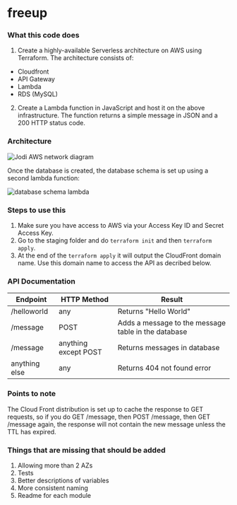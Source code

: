 # freeup

### What this code does

1. Create a highly-available Serverless architecture on AWS using Terraform. The architecture consists of:
- Cloudfront
- API Gateway
- Lambda
- RDS (MySQL)

2. Create a Lambda function in JavaScript and host it on the above infrastructure. The function returns a simple message in JSON and a 200 HTTP status code.

### Architecture

![Jodi AWS network diagram](https://user-images.githubusercontent.com/1429757/75953389-24511900-5ea9-11ea-925d-a0e890af273a.jpeg)

Once the database is created, the database schema is set up using a second lambda function:

![database schema lambda](https://user-images.githubusercontent.com/1429757/76953207-3e0d4a00-6906-11ea-931c-c9a20b131f80.jpeg)

### Steps to use this
1. Make sure you have access to AWS via your Access Key ID and Secret Access Key.
2. Go to the staging folder and do `terraform init` and then `terraform apply`.
3. At the end of the `terraform apply` it will output the CloudFront domain name.  Use this domain name to access the API as decribed below.


### API Documentation
| Endpoint         | HTTP Method              | Result  |
| ---------------- |--------------------------| ------- |
| /helloworld      | any                      | Returns "Hello World" |
| /message         | POST                     | Adds a message to the message table in the database |
| /message         | anything except POST     | Returns messages in database |
| anything else    | any                      | Returns 404 not found error |


### Points to note
The Cloud Front distribution is set up to cache the response to GET requests, so if you do GET /message, then POST /message, then GET /message again, the response will not contain the new message unless the TTL has expired.

### Things that are missing that should be added
1. Allowing more than 2 AZs
2. Tests
3. Better descriptions of variables
4. More consistent naming
5. Readme for each module


